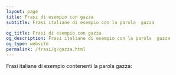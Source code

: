 ```yaml
---
layout: page
title: Frasi di esempio con gazza 
subtitle: Frasi italiane di esempio con la parola  gazza

og_title: Frasi di esempio con gazza 
og_description: Frasi italiane di esempio con la parola  gazza
og_type: website
permalink: /frasi/g/gazza.html
---
```


Frasi italiane di esempio contenenti la parola gazza:


